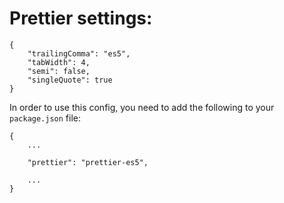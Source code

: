 # Prettier settings:

```
{
    "trailingComma": "es5",
    "tabWidth": 4,
    "semi": false,
    "singleQuote": true
}
```

In order to use this config, you need to add the following to your `package.json` file:

```
{
    ...

    "prettier": "prettier-es5",

    ...
}
```
